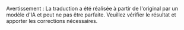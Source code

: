 



Avertissement : La traduction a été réalisée à partir de l'original par un modèle d'IA et peut ne pas être parfaite. 
Veuillez vérifier le résultat et apporter les corrections nécessaires.